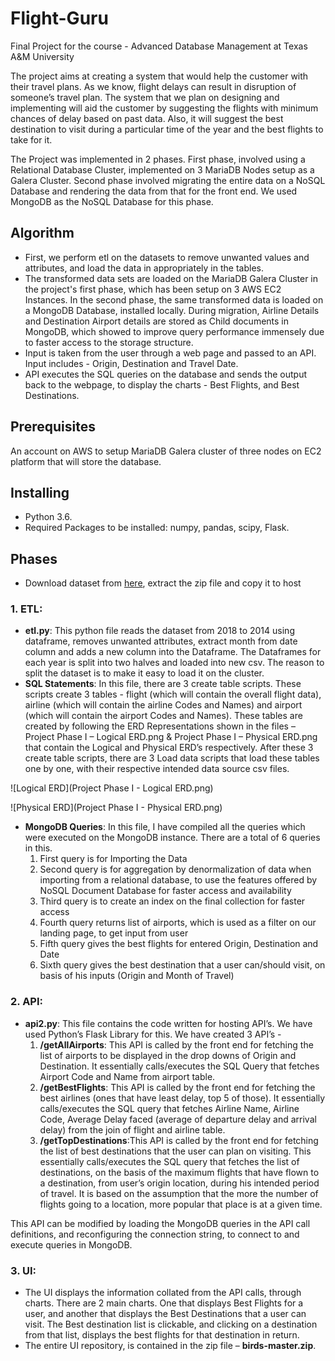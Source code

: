 # Flight-Guru
Final Project for the course - Advanced Database Management at Texas A&amp;M University

The project aims at creating a system that would help the customer with their travel plans. As we know, flight delays can result in disruption of someone’s travel plan. The system that we plan on designing and implementing will aid the customer by suggesting the flights with minimum chances of delay based on past data. Also, it will suggest the best destination to visit during a particular time of the year and the best flights to take for it.

The Project was implemented in 2 phases. First phase, involved using a Relational Database Cluster, implemented on 3 MariaDB Nodes setup as a Galera Cluster. Second phase involved migrating the entire data on a NoSQL Database and rendering the data from that for the front end. We used MongoDB as the NoSQL Database for this phase.

## Algorithm
* First, we perform etl on the datasets to remove unwanted values and attributes, and load the data in appropriately in the tables.
* The transformed data sets are loaded on the MariaDB Galera Cluster in the project's first phase, which has been setup on 3 AWS EC2 Instances. In the second phase, the same transformed data is loaded on a MongoDB Database, installed locally. During migration, Airline Details and Destination Airport details are stored as Child documents in MongoDB, which showed to improve query performance immensely due to faster access to the storage structure.
* Input is taken from the user through a web page and passed to an API. Input includes - Origin, Destination and Travel Date.
* API executes the SQL queries on the database and sends the output back to the webpage, to display the charts - Best Flights, and Best Destinations.

## Prerequisites
An account on AWS to setup MariaDB Galera cluster of three nodes on EC2 platform that will store the database.

## Installing
* Python 3.6.
* Required Packages to be installed: numpy, pandas, scipy, Flask.

## Phases
* Download dataset from [here](https://www.kaggle.com/yuanyuwendymu/airline-delay-and-cancellation-data-2009-2018), extract the zip file and copy it to host

### 1. ETL:
* **etl.py**: This python file reads the dataset from 2018 to 2014 using dataframe, removes unwanted attributes, extract month from date column and adds a new column into the Dataframe. The Dataframes for each year is split into two halves and loaded into new csv. The reason to split the dataset is to make it easy to load it on the cluster.
* **SQL Statements**: In this file, there are 3 create table scripts. These scripts create 3 tables - flight (which will contain the overall flight data), airline (which will contain the airline Codes and Names) and airport (which will contain the airport Codes and Names). These tables are created by following the ERD Representations shown in the files – Project Phase I – Logical ERD.png & Project Phase I – Physical ERD.png that contain the Logical and Physical ERD’s respectively. After these 3 create table scripts, there are 3 Load data scripts that load these tables one by one, with their respective intended data source csv files.

![Logical ERD](Project Phase I - Logical ERD.png)

![Physical ERD](Project Phase I - Physical ERD.png)

* **MongoDB Queries**: In this file, I have compiled all the queries which were executed on the MongoDB instance. There are a total of 6 queries in this. 
    1. First query is for Importing the Data
    2. Second query is for aggregation by denormalization of data when importing from a relational database, to use the features offered by NoSQL Document Database for faster access and availability
    3. Third query is to create an index on the final collection for faster access
    4. Fourth query returns list of airports, which is used as a filter on our landing page, to get input from user
    5. Fifth query gives the best flights for entered Origin, Destination and Date
    6. Sixth query gives the best destination that a user can/should visit, on basis of his inputs (Origin and Month of Travel)

### 2. API:
* **api2.py**: This file contains the code written for hosting API’s. We have used Python’s Flask Library for this. We have created 3 API’s -
   1. **/getAllAirports**: This API is called by the front end for fetching the list of airports to be displayed in the drop downs of Origin and Destination. It essentially calls/executes the SQL Query that fetches Airport Code and Name from airport table.
   2. **/getBestFlights**: This API is called by the front end for fetching the best airlines (ones that have least delay, top 5 of those). It essentially calls/executes the SQL query that fetches Airline Name, Airline Code, Average Delay faced (average of departure delay and arrival delay) from the join of flight and airline table.
   3. **/getTopDestinations**:This API is called by the front end for fetching the list of best destinations that the user can plan on visiting. This essentially calls/executes the SQL query that fetches the list of destinations, on the basis of the maximum flights that have flown to a destination, from user’s origin location, during his intended period of travel. It is based on the assumption that the more the number of flights going to a location, more popular that place is at a given time.

This API can be modified by loading the MongoDB queries in the API call definitions, and reconfiguring the connection string, to connect to and execute queries in MongoDB.

### 3. UI:
* The UI displays the information collated from the API calls, through charts. There are 2 main charts. One that displays Best Flights for a user, and another that displays the Best Destinations that a user can visit. The Best destination list is clickable, and clicking on a destination from that list, displays the best flights for that destination in return.
* The entire UI repository, is contained in the zip file – **birds-master.zip**.
